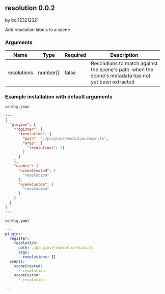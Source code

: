 ## resolution 0.0.2

by boi123212321

Add resolution labels to a scene

### Arguments

| Name        | Type     | Required | Description                                                                                         |
| ----------- | -------- | -------- | --------------------------------------------------------------------------------------------------- |
| resolutions | number[] | false    | Resolutions to match against the scene's path, when the scene's metadata has not yet been extracted |

### Example installation with default arguments

`config.json`
```json
---
{
  "plugins": {
    "register": {
      "resolution": {
        "path": "./plugins/resolution/main.ts",
        "args": {
          "resolutions": []
        }
      }
    },
    "events": {
      "sceneCreated": [
        "resolution"
      ],
      "sceneCustom": [
        "resolution"
      ]
    }
  }
}
---
```

`config.yaml`
```yaml
---
plugins:
  register:
    resolution:
      path: ./plugins/resolution/main.ts
      args:
        resolutions: []
  events:
    sceneCreated:
      - resolution
    sceneCustom:
      - resolution

---
```
